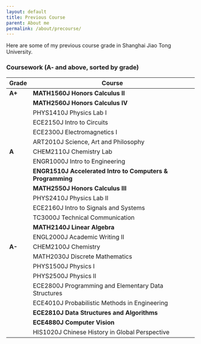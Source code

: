 ```yaml
---
layout: default
title: Previous Course
parent: About me
permalink: /about/precourse/
---
```


Here are some of my previous course grade in Shanghai Jiao Tong University.

### Coursework (A- and above, sorted by grade)

| Grade | Course                                                   |
|-------|----------------------------------------------------------|
| **A+** | **MATH1560J Honors Calculus II**                            |
|       | **MATH2560J Honors Calculus IV**                            |
|       | PHYS1410J Physics Lab I                                 |
|       | ECE2150J Intro to Circuits                              |
|       | ECE2300J Electromagnetics I                             |
|       | ART2010J Science, Art and Philosophy                    |
| **A**  | CHEM2110J Chemistry Lab                                |
|       | ENGR1000J Intro to Engineering                          |
|       | **ENGR1510J Accelerated Intro to Computers & Programming**  |
|       | **MATH2550J Honors Calculus III**                           |
|       | PHYS2410J Physics Lab II                                |
|       | ECE2160J Intro to Signals and Systems                   |
|       | TC3000J Technical Communication                         |
|       | **MATH2140J Linear Algebra**                                |
|       | ENGL2000J Academic Writing II                           |
| **A-** | CHEM2100J Chemistry                                    |
|       | MATH2030J Discrete Mathematics                          |
|       | PHYS1500J Physics I                                     |
|       | PHYS2500J Physics II                                    |
|       | ECE2800J Programming and Elementary Data Structures     |
|       | ECE4010J Probabilistic Methods in Engineering           |
|       | **ECE2810J Data Structures and Algorithms**                 |
|       | **ECE4880J Computer Vision**                                |
|       | HIS1020J Chinese History in Global Perspective          |

